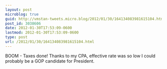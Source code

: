```yaml
---
layout: post
microblog: true
guid: http://vmstan-tweets.micro.blog/2012/01/30/164134083981615104.html
post_id: 3038606
date: 2012-01-30T17:53:09-0600
lastmod: 2012-01-30T17:53:09-0600
type: post
url: /2012/01/30/164134083981615104.html
---
```

BOOM - Taxes done! Thanks to my CPA, effective rate was so low I could probably be a GOP candidate for President.
